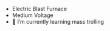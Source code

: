 - Electric Blast Furnace
- Medium Voltage
- 🌱 I’m currently learning mass trolling


<!---
a3706/a3706 is a ✨ special ✨ repository because its `README.md` (this file) appears on your GitHub profile.
You can click the Preview link to take a look at your changes.
--->
